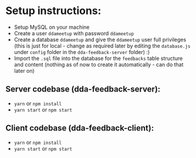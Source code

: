 # Setup instructions:

- Setup MySQL on your machine
- Create a user `ddameetup` with password `ddameetup`
- Create a database `ddameetup` and give the `ddameetup` user full privileges (this is just for local - change as required later by editing the `database.js` under `config` folder in the `dda-feedback-server` folder) :)
- Import the `.sql` file into the database for the `feedbacks` table structure and content (nothing as of now to create it automatically - can do that later on)

## Server codebase (dda-feedback-server):

- `yarn` or `npm install`
- `yarn start` or `npm start`

## Client codebase (dda-feedback-client):

- `yarn` or `npm install`
- `yarn start` or `npm start`


